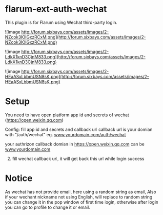# flarum-ext-auth-wechat
This plugin is for Flarum using Wechat third-party login.

![image http://forum.sixbays.com/assets/images/2-NZcok3IOlGxzRCxM.png](http://forum.sixbays.com/assets/images/2-NZcok3IOlGxzRCxM.png)

![image http://forum.sixbays.com/assets/images/2-LdkX1knD3CjnM833.png](http://forum.sixbays.com/assets/images/2-LdkX1knD3CjnM833.png)

![image http://forum.sixbays.com/assets/images/2-HEaASxLbbmUSN8sK.png](http://forum.sixbays.com/assets/images/2-HEaASxLbbmUSN8sK.png)


# Setup
You need to have open platform app id and secrets of wechat (https://open.weixin.qq.com)

Config:
fill app id and secrets and callback url
callback url is your domian with "/auth/wechat"
eg.
www.yourdomain.com/auth/wechat

your authrizon callback domian in https://open.weixin.qq.com  can be www.yourdomain.com


2. fill wechat callback url, it will get back this url while login success

# Notice
As wechat has not provide email, here using a random string as email,
Also if your wechant nickname not using English, will replace to random string
you can change it in the pop window of first time login, otherwise after login
you can go to profile to change it or email.
